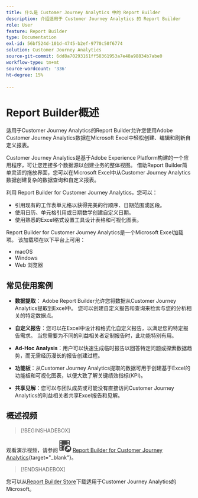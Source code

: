 ```yaml
---
title: 什么是 Customer Journey Analytics 中的 Report Builder
description: 介绍适用于 Customer Journey Analytics 的 Report Builder
role: User
feature: Report Builder
type: Documentation
exl-id: 56bf524d-101d-4745-b2ef-9770c50f6774
solution: Customer Journey Analytics
source-git-commit: 6dd8a70293161ff58361953a7e48a98834b7abe0
workflow-type: tm+mt
source-wordcount: '336'
ht-degree: 15%

---
```


# Report Builder概述

适用于Customer Journey Analytics的Report Builder允许您使用Adobe Customer Journey Analytics数据在Microsoft Excel中轻松创建、编辑和刷新自定义报表。

Customer Journey Analytics是基于Adobe Experience Platform构建的一个应用程序，可让您连接多个数据源以创建业务的整体视图。 借助Report Builder简单灵活的拖放界面，您可以在Microsoft Excel中从Customer Journey Analytics数据创建复杂的数据查询和自定义报表。

利用 Report Builder for Customer Journey Analytics，您可以：

- 引用现有的工作表单元格以获得完美的行顺序、日期范围或区段。
- 使用日历、单元格引用或日期数学创建自定义日期。
- 使用熟悉的Excel格式设置工具设计表格和可视化图表。

Report Builder for Customer Journey Analytics是一个Microsoft Excel加载项。 该加载项在以下平台上可用：

- macOS
- Windows
- Web 浏览器

## 常见使用案例

- **数据提取**： Adobe Report Builder允许您将数据从Customer Journey Analytics提取到Excel中。 您可以创建自定义报告和查询来检索与您的分析相关的特定数据点。

- **自定义报告**：您可以在Excel中设计和格式化自定义报告，以满足您的特定报告需求。 当您需要为不同的利益相关者定制报告时，此功能特别有用。

- **Ad-Hoc Analysis**：用户可以快速生成临时报告以回答特定问题或探索数据趋势，而无需经历漫长的报告创建过程。

- **功能板**：从Customer Journey Analytics提取的数据可用于创建基于Excel的功能板和可视化图表，以便大致了解关键绩效指标(KPI)。

- **共享见解**：您可以与团队成员或可能没有直接访问Customer Journey Analytics的利益相关者共享Excel报告和见解。


## 概述视频

>[!BEGINSHADEBOX]

观看演示视频，请参阅![VideoCheckedOut](/help/assets/icons/VideoCheckedOut.svg) [Report Builder for Customer Journey Analytics](https://video.tv.adobe.com/v/3452590?quality=12&learn=on&captions=chi_hans){target="_blank"}。

>[!ENDSHADEBOX]

您可以从[Report Builder Store](https://appsource.microsoft.com/en-us/product/Office365/WA200003101)下载适用于Customer Journey Analytics的Microsoft。
